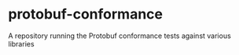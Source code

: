 # protobuf-conformance
A repository running the Protobuf conformance tests against various libraries
